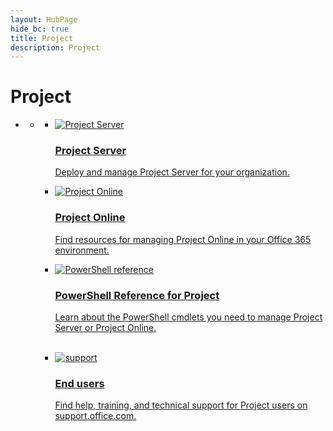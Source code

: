 ```yaml
--- 
layout: HubPage
hide_bc: true
title: Project
description: Project
---
```

<div id="main" class="v2">
    <div class="container">
        <h1>Project</h1>
        <ul class="pivots">
            <li>
                <a href="#home"></a>
                <ul id="home">
                    <li>
                        <a href="#home-all"></a>
                        <ul id="home-all" class="cardsC">
                            <li>
                                <a href="/Project/project-server-2013-and-2016">
                                    <div class="cardSize">
                                        <div class="cardPadding">
                                            <div class="card">
                                                <div class="cardImageOuter">
                                                    <div class="cardImage bgdAccent1"> 
                                                        <img src="https://docs.microsoft.com/en-us/office/media/hub-tiles/Project-Server-400x140.svg" alt="Project Server" />
                                                    </div>
                                                </div>
                                                <div class="cardText">
                                                    <h3>Project Server</h3>
                                                    <p>Deploy and manage Project Server for your organization.</p>
                                                </div>
                                            </div>
                                        </div>
                                    </div>
                                </a>
                            </li>
                            <li>
                                <a href="https://docs.microsoft.com/projectonline/project-online">
                                    <div class="cardSize">
                                        <div class="cardPadding">
                                            <div class="card">
                                                <div class="cardImageOuter">
                                                    <div class="cardImage bgdAccent1"> 
                                                        <img src="https://docs.microsoft.com/en-us/office/media/hub-tiles/Project-Online-400x140.svg" alt="Project Online" />
                                                    </div>
                                                </div>
                                                <div class="cardText">
                                                    <h3>Project Online</h3>
                                                    <p>Find resources for managing Project Online in your Office 365 environment.</p>
                                                </div>
                                            </div>
                                        </div>
                                    </div>
                                </a>
                            </li>
                            <li>
                                <a href="/Project/windows-powershell-for-project-server-2016-cmdlet-reference">
                                    <div class="cardSize">
                                        <div class="cardPadding">
                                            <div class="card">
                                                <div class="cardImageOuter">
                                                    <div class="cardImage bgdAccent1"> 
                                                        <img src="https://docs.microsoft.com/en-us/office/media/hub-tiles/Project-Powershell-400x140.svg" alt="PowerShell reference" />
                                                    </div>
                                                </div>
                                                <div class="cardText">
                                                    <h3>PowerShell Reference for Project</h3>
                                                    <p>Learn about the PowerShell cmdlets you need to manage Project Server or Project Online.</p>
                                                </div>
                                            </div>
                                        </div>
                                    </div>
                                </a>
                            </li><br/>                             <li>
                                <a href="https://support.office.com/project">
                                    <div class="cardSize">
                                        <div class="cardPadding">
                                            <div class="card">
                                                <div class="cardImageOuter">
                                                    <div class="cardImage bgdAccent1"> 
                                                        <img src="https://docs.microsoft.com/en-us/office/media/hub-tiles/Project-EndUsers-400x140.svg" alt="support" />
                                                    </div>
                                                </div>
                                                <div class="cardText">
                                                    <h3>End users</h3>
                                                    <p>Find help, training, and technical support for Project users on support.office.com.</p>
                                                </div>
                                            </div>
                                        </div>
                                    </div>
                                </a>
                            </li><br/>                       </ul>
                    </li>
                </ul>
            </li>
        </ul>
    </div>
</div>

